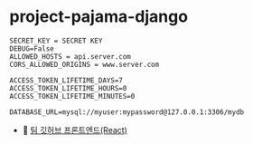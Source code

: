 # project-pajama-django

```angular2html
SECRET_KEY = SECRET KEY
DEBUG=False
ALLOWED_HOSTS = api.server.com
CORS_ALLOWED_ORIGINS = www.server.com

ACCESS_TOKEN_LIFETIME_DAYS=7
ACCESS_TOKEN_LIFETIME_HOURS=0
ACCESS_TOKEN_LIFETIME_MINUTES=0

DATABASE_URL=mysql://myuser:mypassword@127.0.0.1:3306/mydb
```


- 📿 [팀 깃허브 프론트엔드(React)](https://github.com/BACKHAERANI/project-pajama-react)
